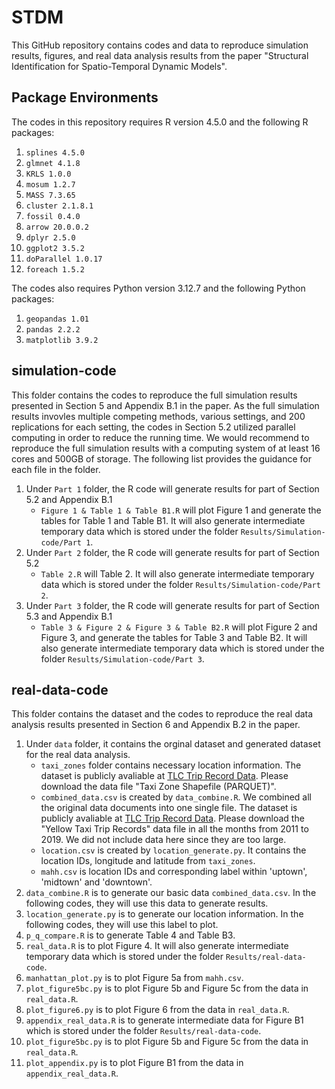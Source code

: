 # STDM
This GitHub repository contains codes and data to reproduce simulation results, figures, and real data analysis results from the paper "Structural Identification for Spatio-Temporal Dynamic Models".

## Package Environments
The codes in this repository requires R version 4.5.0 and the following R packages:
1. ```splines 4.5.0```
2. ```glmnet 4.1.8```
3. ```KRLS 1.0.0```
4. ```mosum 1.2.7```
5. ```MASS 7.3.65```
6. ```cluster 2.1.8.1```
7. ```fossil 0.4.0```
8. ```arrow 20.0.0.2```
9. ```dplyr 2.5.0```
10. ```ggplot2 3.5.2```
11. ```doParallel 1.0.17```
12. ```foreach 1.5.2```

The codes also requires Python version 3.12.7 and the following Python packages:
1. ```geopandas 1.01```
2. ```pandas 2.2.2```
3. ```matplotlib 3.9.2```

## simulation-code
This folder contains the codes to reproduce the full simulation results presented in Section 5 and Appendix B.1 in the paper. As the full simulation results invovles multiple competing methods, various settings, and 200 replications for each setting, the codes in Section 5.2 utilized parallel computing in order to reduce the running time. We would recommend to reproduce the full simulation results with a computing system of at least 16 cores and 500GB of storage. The following list provides the guidance for each file in the folder.
1. Under ```Part 1``` folder, the R code will generate results for part of Section 5.2 and Appendix B.1
   - ```Figure 1 & Table 1 & Table B1.R``` will plot Figure 1 and generate the tables for Table 1 and Table B1. It will also generate intermediate temporary data which is stored under the folder ```Results/Simulation-code/Part 1```.
2. Under ```Part 2``` folder, the R code will generate results for part of Section 5.2
   - ```Table 2.R``` will Table 2. It will also generate intermediate temporary data which is stored under the folder ```Results/Simulation-code/Part 2```.
3. Under ```Part 3``` folder, the R code will generate results for part of Section 5.3 and Appendix B.1
   - ```Table 3 & Figure 2 & Figure 3 & Table B2.R``` will plot Figure 2 and Figure 3, and generate the tables for Table 3 and Table B2. It will also generate intermediate temporary data which is stored under the folder ```Results/Simulation-code/Part 3```.

## real-data-code
This folder contains the dataset and the codes to reproduce the real data analysis results presented in Section 6 and Appendix B.2 in the paper.
1. Under ```data``` folder, it contains the orginal dataset and generated dataset for the real data analysis.
   - ```taxi_zones``` folder contains necessary location information. The dataset is publicly avaliable at [TLC Trip Record Data](https://www.nyc.gov/site/tlc/about/tlc-trip-record-data.page). Please download the data file "Taxi Zone Shapefile (PARQUET)".
   - ```combined_data.csv``` is created by ```data_combine.R```. We combined all the original data documents into one single file. The dataset is publicly avaliable at [TLC Trip Record Data](https://www.nyc.gov/site/tlc/about/tlc-trip-record-data.page). Please download the "Yellow Taxi Trip Records" data file in all the months from 2011 to 2019. We did not include data here since they are too large.
   - ```location.csv``` is created by ```location_generate.py```. It contains the location IDs, longitude and latitude from ```taxi_zones```.
   - ```mahh.csv``` is location IDs and corresponding label within 'uptown', 'midtown' and 'downtown'.
2. ```data_combine.R``` is to generate our basic data ```combined_data.csv```. In the following codes, they will use this data to generate results.
3. ```location_generate.py``` is to generate our location information. In the following codes, they will use this label to plot.
4. ```p_q_compare.R``` is to generate Table 4 and Table B3.
5. ```real_data.R``` is to plot Figure 4. It will also generate intermediate temporary data which is stored under the folder ```Results/real-data-code```.
6. ```manhattan_plot.py``` is to plot Figure 5a from ```mahh.csv```.
7. ```plot_figure5bc.py``` is to plot Figure 5b and Figure 5c from the data in ```real_data.R```.
8. ```plot_figure6.py``` is to plot Figure 6 from the data in ```real_data.R```.
9. ```appendix_real_data.R``` is to generate intermediate data for Figure B1 which is stored under the folder ```Results/real-data-code```.
10. ```plot_figure5bc.py``` is to plot Figure 5b and Figure 5c from the data in ```real_data.R```.
11. ```plot_appendix.py``` is to plot Figure B1 from the data in ```appendix_real_data.R```.
